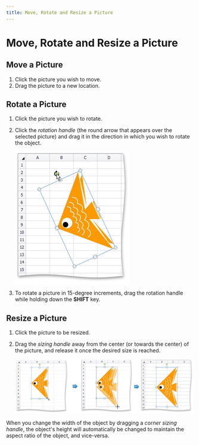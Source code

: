 ```yaml
---
title: Move, Rotate and Resize a Picture
---
```

# Move, Rotate and Resize a Picture
## Move a Picture
1. Click the picture you wish to move.
2. Drag the picture to a new location.

## Rotate a Picture
1. Click the picture you wish to rotate.
2. Click the _rotation handle_ (the round arrow that appears over the selected picture) and drag it in the direction in which you wish to rotate the object.
	
	![RotateExample.png](../../../images/Img21191.png)
3. To rotate a picture in 15-degree increments, drag the rotation handle while holding down the **SHIFT** key.

## Resize a Picture
1. Click the picture to be resized.
2. Drag the _sizing handle_ away from the center (or towards the center) of the picture, and release it once the desired size is reached.
	
	![ResizeExample.png](../../../images/Img21192.png)

When you change the width of the object by dragging a _corner sizing handle_, the object's height will automatically be changed to maintain the aspect ratio of the object, and vice-versa.
